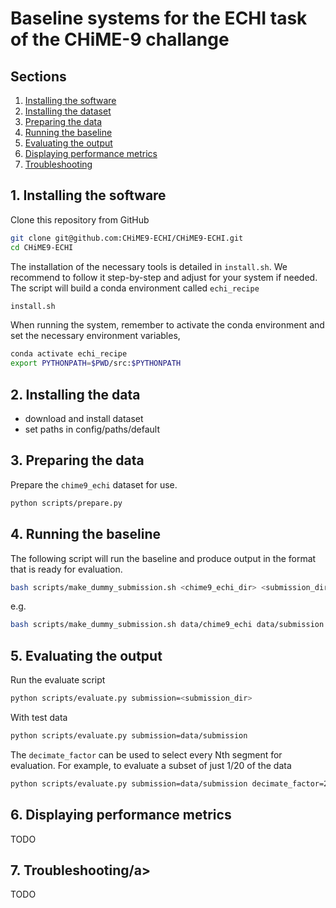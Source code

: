 # Baseline systems for the ECHI task of the CHiME-9 challange

## Sections

1. <a href="#install">Installing the software</a>
2. <a href="#data">Installing the dataset</a>
3. <a href="#preparation">Preparing the data</a>
4. <a href="#baseline"> Running the baseline</a>
5. <a href="#evaluation">Evaluating the output</a>
6. <a href="#results">Displaying performance metrics</a>
7. <a href="#troubleshooting">Troubleshooting</a>

## <a id="#install">1. Installing the software</a>

Clone this repository from GitHub

```bash
git clone git@github.com:CHiME9-ECHI/CHiME9-ECHI.git
cd CHiME9-ECHI
```

The installation of the necessary tools is detailed in `install.sh`.
We recommend to follow it step-by-step and adjust for your system if needed.
The script will build a conda environment called `echi_recipe`

```bash
install.sh
```

When running the system, remember to activate the conda environment and set the
necessary environment variables,

```bash
conda activate echi_recipe
export PYTHONPATH=$PWD/src:$PYTHONPATH
```

## <a id="data"> 2. Installing the data </a>

- download and install dataset
- set paths in config/paths/default

## 3. <a id="preparation">Preparing the data</a>

Prepare the `chime9_echi` dataset for use.

```bash
python scripts/prepare.py
```

## 4. <a id="baseline">Running the baseline</a>

The following script will run the baseline and produce output in the format
that is ready for evaluation.

```bash
bash scripts/make_dummy_submission.sh <chime9_echi_dir> <submission_directory>"
```

e.g.

```bash
bash scripts/make_dummy_submission.sh data/chime9_echi data/submission
```

## 5. <a id="evaluation">Evaluating the output</a>

Run the evaluate script

```bash
python scripts/evaluate.py submission=<submission_dir>
```

With test data

```bash
python scripts/evaluate.py submission=data/submission
```

The `decimate_factor` can be used to select every Nth segment for evaluation.
For example, to evaluate a subset of just 1/20 of the data

```bash
python scripts/evaluate.py submission=data/submission decimate_factor=20
```

## 6. <a id="results">Displaying performance metrics</a>

TODO

## 7. <a id="troubleshooting">Troubleshooting/a>

TODO
